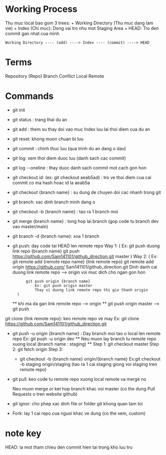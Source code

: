 # Working Process

Thu muc local bao gom 3 trees: + Working Directory (Thu muc dang lam vie) + Index (Chi muc): Dong vai tro nhu mot Staging Area + HEAD: Tro den commit gan nhat cua minh

    Working Directory ---- (add) ----> Index ---- (commit) ----> HEAD

# Terms

Repository (Repo)
Branch
Conflict
Local
Remote

# Commands

- git init
- git status : trang thai du an
- git add : them su thay doi vao muc Index luu lai thoi diem cua du an
- git reset: khong muon chuan bi luu
- git commit : chinh thuc luu (qua trinh du an dang o dau)
- git log: xem thoi diem duoc luu (danh sach cac commit)
- git log --oneline : thay duoc danh sach commit mot cach gon hon
- git checkout id: (ex: git checkout aeab5ad) : tro ve thoi diem cua cai commit co ma hash hoac id la aeab5a
- git checkout {branch name} : su dung de chuyen doi cac nhanh trong git
- git branch: xac dinh branch minh dang o
- git checkout -b {branch name} : tao ra 1 branch moi
- git merge {branch name} : tong hop lai branch (gop code tu branch dev vao master/main)
- git branch -d {branch name}: xoa 1 branch
- git push: day code tai HEAD len remote repo
  Way 1:
  (
  Ex: git push duong link repo {branch name}
  git push https://github.com/Sam141101/github_direction.git master
  )
  Way 2:
  (
  Ex:
  git remote add {remote repo name} {link remote repo}
  git remote add origin https://github.com/ Sam141101/github_direction.git
  Dinh danh cai duong link remote repo --> origin voi muc dich cho ngan gon hon

            git push origin {branch name}
                Ex: git push origin master
                Thay vi duong link remote repo thi gio thanh origin
        )

  ** khi ma da gan link remote repo --> origin **
  git push origin master --> git push

git clone {link remote repo}: keo remote repo ve may
Ex: git clone https://github.com/Sam141101/github_direction.git

- git push -u origin {branch name} : Day branch moi tao o local len remote repo
  Ex: git push -u origin dev
  ** Neu muon lay branch tu remote repo xuong local (branch name : staging) **
  Step 1: git checkout master
  Step 2: git fetch origin
  Step 3:

  - git checkout -b {branch name} origin/{branch name}
    Ex:git checkout -b staging origin/staging (tao ra 1 cai staging giong voi staging tren remote repo)

- git pull: keo code tu remote repo xuong local remote va merge no

  Neu muon merge or ket hop branch khac voi master (co the dung Pull Requests o tren website github)

- git ignor: cho phep xac dinh file or folder git khong quan tam toi

- Fork: lay 1 cai repo cua nguoi khac ve dung (co the xem, custom)

# note key

HEAD: la mot tham chieu den commit hien tai trong kho luu tru
